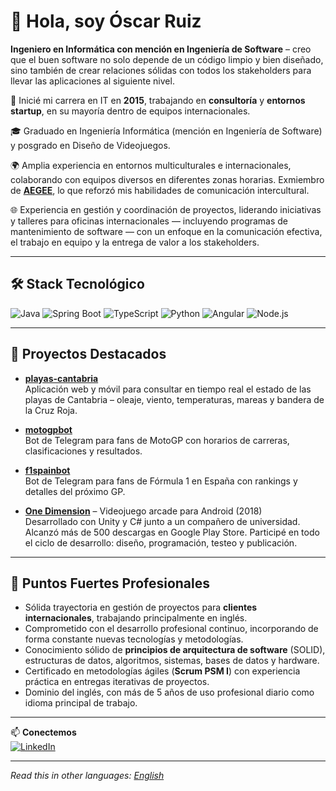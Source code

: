 # 👋 Hola, soy Óscar Ruiz

**Ingeniero en Informática con mención en Ingeniería de Software** – creo que el buen software no solo depende de un código limpio y bien diseñado, sino también de crear relaciones sólidas con todos los stakeholders para llevar las aplicaciones al siguiente nivel.

💼 Inicié mi carrera en IT en **2015**, trabajando en **consultoría** y **entornos startup**, en su mayoría dentro de equipos internacionales.

🎓 Graduado en Ingeniería Informática (mención en Ingeniería de Software) y posgrado en Diseño de Videojuegos.  

🌍 Amplia experiencia en entornos multiculturales e internacionales, colaborando con equipos diversos en diferentes zonas horarias. Exmiembro de [**AEGEE**](https://www.aegee.org/), lo que reforzó mis habilidades de comunicación intercultural.  

🌐 Experiencia en gestión y coordinación de proyectos, liderando iniciativas y talleres para oficinas internacionales — incluyendo programas de mantenimiento de software — con un enfoque en la comunicación efectiva, el trabajo en equipo y la entrega de valor a los stakeholders.  

---

## 🛠 Stack Tecnológico

![Java](https://img.shields.io/badge/Java-ED8B00?style=flat&logo=openjdk&logoColor=white)
![Spring Boot](https://img.shields.io/badge/Spring_Boot-6DB33F?style=flat&logo=springboot&logoColor=white)
![TypeScript](https://img.shields.io/badge/TypeScript-3178C6?style=flat&logo=typescript&logoColor=white)
![Python](https://img.shields.io/badge/Python-3776AB?style=flat&logo=python&logoColor=white)
![Angular](https://img.shields.io/badge/Angular-DD0031?style=flat&logo=angular&logoColor=white)
![Node.js](https://img.shields.io/badge/Node.js-339933?style=flat&logo=node.js&logoColor=white)

---

## 🚀 Proyectos Destacados

- [**playas-cantabria**](https://github.com/oscaruiz/playas-cantabria)  
  Aplicación web y móvil para consultar en tiempo real el estado de las playas de Cantabria – oleaje, viento, temperaturas, mareas y bandera de la Cruz Roja.

- [**motogpbot**](https://github.com/oscaruiz/motogpbot)  
  Bot de Telegram para fans de MotoGP con horarios de carreras, clasificaciones y resultados.

- [**f1spainbot**](https://github.com/oscaruiz/f1spainbot)  
  Bot de Telegram para fans de Fórmula 1 en España con rankings y detalles del próximo GP.

- [**One Dimension**](https://nanashigames.itch.io/one-dimension) – Videojuego arcade para Android (2018)  
  Desarrollado con Unity y C# junto a un compañero de universidad. Alcanzó más de 500 descargas en Google Play Store. Participé en todo el ciclo de desarrollo: diseño, programación, testeo y publicación.

---

## 🤝 Puntos Fuertes Profesionales

- Sólida trayectoria en gestión de proyectos para **clientes internacionales**, trabajando principalmente en inglés.  
- Comprometido con el desarrollo profesional continuo, incorporando de forma constante nuevas tecnologías y metodologías.  
- Conocimiento sólido de **principios de arquitectura de software** (SOLID), estructuras de datos, algoritmos, sistemas, bases de datos y hardware.  
- Certificado en metodologías ágiles (**Scrum PSM I**) con experiencia práctica en entregas iterativas de proyectos.  
- Dominio del inglés, con más de 5 años de uso profesional diario como idioma principal de trabajo.

---

📫 **Conectemos**  
[![LinkedIn](https://img.shields.io/badge/LinkedIn-0A66C2?style=flat&logo=linkedin&logoColor=white)](https://www.linkedin.com/in/%C3%B3scar-ruiz-fern%C3%A1ndez/)

---

_Read this in other languages: [English](README.md)_
